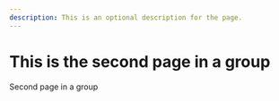 ```yaml
---
description: This is an optional description for the page.
---
```


# This is the second page in a group

Second page in a group

